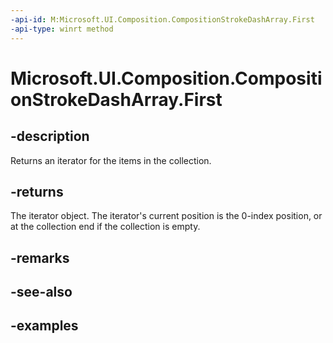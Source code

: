 ```yaml
---
-api-id: M:Microsoft.UI.Composition.CompositionStrokeDashArray.First
-api-type: winrt method
---
```


<!-- Method syntax.
public IIterator<float> CompositionStrokeDashArray.First()
-->

# Microsoft.UI.Composition.CompositionStrokeDashArray.First

## -description

Returns an iterator for the items in the collection.

## -returns

The iterator object. The iterator's current position is the 0-index position, or at the collection end if the collection is empty.

## -remarks

## -see-also

## -examples

